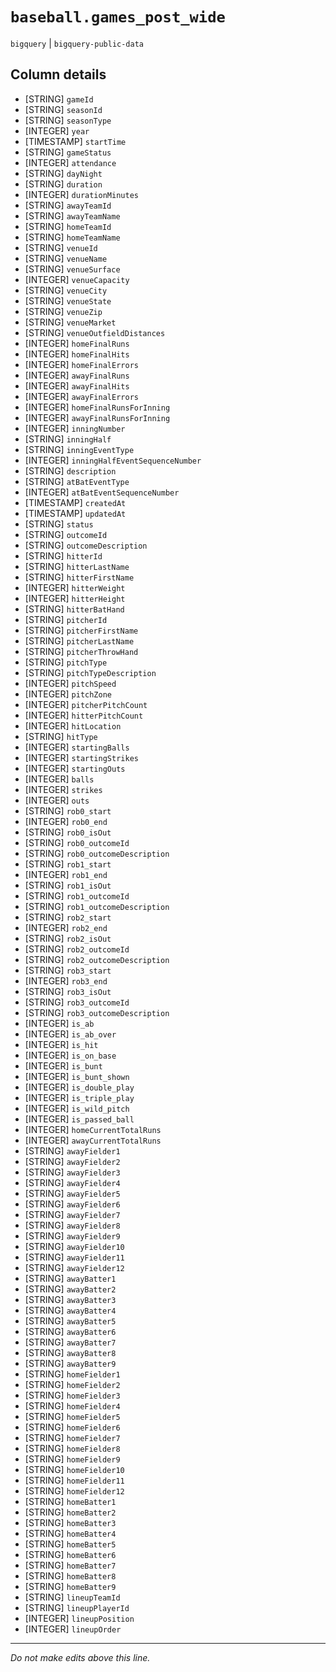 # `baseball.games_post_wide`
`bigquery` | `bigquery-public-data`

## Column details
* [STRING]    `gameId`
* [STRING]    `seasonId`
* [STRING]    `seasonType`
* [INTEGER]   `year`
* [TIMESTAMP] `startTime`
* [STRING]    `gameStatus`
* [INTEGER]   `attendance`
* [STRING]    `dayNight`
* [STRING]    `duration`
* [INTEGER]   `durationMinutes`
* [STRING]    `awayTeamId`
* [STRING]    `awayTeamName`
* [STRING]    `homeTeamId`
* [STRING]    `homeTeamName`
* [STRING]    `venueId`
* [STRING]    `venueName`
* [STRING]    `venueSurface`
* [INTEGER]   `venueCapacity`
* [STRING]    `venueCity`
* [STRING]    `venueState`
* [STRING]    `venueZip`
* [STRING]    `venueMarket`
* [STRING]    `venueOutfieldDistances`
* [INTEGER]   `homeFinalRuns`
* [INTEGER]   `homeFinalHits`
* [INTEGER]   `homeFinalErrors`
* [INTEGER]   `awayFinalRuns`
* [INTEGER]   `awayFinalHits`
* [INTEGER]   `awayFinalErrors`
* [INTEGER]   `homeFinalRunsForInning`
* [INTEGER]   `awayFinalRunsForInning`
* [INTEGER]   `inningNumber`
* [STRING]    `inningHalf`
* [STRING]    `inningEventType`
* [INTEGER]   `inningHalfEventSequenceNumber`
* [STRING]    `description`
* [STRING]    `atBatEventType`
* [INTEGER]   `atBatEventSequenceNumber`
* [TIMESTAMP] `createdAt`
* [TIMESTAMP] `updatedAt`
* [STRING]    `status`
* [STRING]    `outcomeId`
* [STRING]    `outcomeDescription`
* [STRING]    `hitterId`
* [STRING]    `hitterLastName`
* [STRING]    `hitterFirstName`
* [INTEGER]   `hitterWeight`
* [INTEGER]   `hitterHeight`
* [STRING]    `hitterBatHand`
* [STRING]    `pitcherId`
* [STRING]    `pitcherFirstName`
* [STRING]    `pitcherLastName`
* [STRING]    `pitcherThrowHand`
* [STRING]    `pitchType`
* [STRING]    `pitchTypeDescription`
* [INTEGER]   `pitchSpeed`
* [INTEGER]   `pitchZone`
* [INTEGER]   `pitcherPitchCount`
* [INTEGER]   `hitterPitchCount`
* [INTEGER]   `hitLocation`
* [STRING]    `hitType`
* [INTEGER]   `startingBalls`
* [INTEGER]   `startingStrikes`
* [INTEGER]   `startingOuts`
* [INTEGER]   `balls`
* [INTEGER]   `strikes`
* [INTEGER]   `outs`
* [STRING]    `rob0_start`
* [INTEGER]   `rob0_end`
* [STRING]    `rob0_isOut`
* [STRING]    `rob0_outcomeId`
* [STRING]    `rob0_outcomeDescription`
* [STRING]    `rob1_start`
* [INTEGER]   `rob1_end`
* [STRING]    `rob1_isOut`
* [STRING]    `rob1_outcomeId`
* [STRING]    `rob1_outcomeDescription`
* [STRING]    `rob2_start`
* [INTEGER]   `rob2_end`
* [STRING]    `rob2_isOut`
* [STRING]    `rob2_outcomeId`
* [STRING]    `rob2_outcomeDescription`
* [STRING]    `rob3_start`
* [INTEGER]   `rob3_end`
* [STRING]    `rob3_isOut`
* [STRING]    `rob3_outcomeId`
* [STRING]    `rob3_outcomeDescription`
* [INTEGER]   `is_ab`
* [INTEGER]   `is_ab_over`
* [INTEGER]   `is_hit`
* [INTEGER]   `is_on_base`
* [INTEGER]   `is_bunt`
* [INTEGER]   `is_bunt_shown`
* [INTEGER]   `is_double_play`
* [INTEGER]   `is_triple_play`
* [INTEGER]   `is_wild_pitch`
* [INTEGER]   `is_passed_ball`
* [INTEGER]   `homeCurrentTotalRuns`
* [INTEGER]   `awayCurrentTotalRuns`
* [STRING]    `awayFielder1`
* [STRING]    `awayFielder2`
* [STRING]    `awayFielder3`
* [STRING]    `awayFielder4`
* [STRING]    `awayFielder5`
* [STRING]    `awayFielder6`
* [STRING]    `awayFielder7`
* [STRING]    `awayFielder8`
* [STRING]    `awayFielder9`
* [STRING]    `awayFielder10`
* [STRING]    `awayFielder11`
* [STRING]    `awayFielder12`
* [STRING]    `awayBatter1`
* [STRING]    `awayBatter2`
* [STRING]    `awayBatter3`
* [STRING]    `awayBatter4`
* [STRING]    `awayBatter5`
* [STRING]    `awayBatter6`
* [STRING]    `awayBatter7`
* [STRING]    `awayBatter8`
* [STRING]    `awayBatter9`
* [STRING]    `homeFielder1`
* [STRING]    `homeFielder2`
* [STRING]    `homeFielder3`
* [STRING]    `homeFielder4`
* [STRING]    `homeFielder5`
* [STRING]    `homeFielder6`
* [STRING]    `homeFielder7`
* [STRING]    `homeFielder8`
* [STRING]    `homeFielder9`
* [STRING]    `homeFielder10`
* [STRING]    `homeFielder11`
* [STRING]    `homeFielder12`
* [STRING]    `homeBatter1`
* [STRING]    `homeBatter2`
* [STRING]    `homeBatter3`
* [STRING]    `homeBatter4`
* [STRING]    `homeBatter5`
* [STRING]    `homeBatter6`
* [STRING]    `homeBatter7`
* [STRING]    `homeBatter8`
* [STRING]    `homeBatter9`
* [STRING]    `lineupTeamId`
* [STRING]    `lineupPlayerId`
* [INTEGER]   `lineupPosition`
* [INTEGER]   `lineupOrder`

-------------------------------------------------------------------------------
*Do not make edits above this line.*
